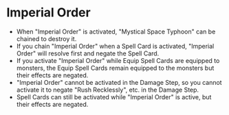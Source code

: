 # Imperial Order

*   When "Imperial Order" is activated, "Mystical Space Typhoon" can be chained to destroy it.
*   If you chain "Imperial Order" when a Spell Card is activated, "Imperial Order" will resolve first and negate the Spell Card.
*   If you activate "Imperial Order" while Equip Spell Cards are equipped to monsters, the Equip Spell Cards remain equipped to the monsters but their effects are negated.
*   "Imperial Order" cannot be activated in the Damage Step, so you cannot activate it to negate "Rush Recklessly", etc. in the Damage Step.
*   Spell Cards can still be activated while "Imperial Order" is active, but their effects are negated.
